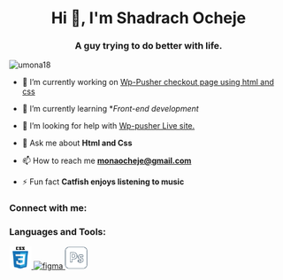 <h1 align="center">Hi 👋, I'm Shadrach Ocheje</h1>
<h3 align="center">A guy trying to do better with life.</h3>

<p align="left"> <img src="https://komarev.com/ghpvc/?username=umona18&label=Profile%20views&color=0e75b6&style=flat" alt="umona18" /> </p>

- 🔭 I’m currently working on [Wp-Pusher checkout page using html and css](https://github.com/umona18/wp-pusher)

- 🌱 I’m currently learning **Front-end development*

- 🤝 I’m looking for help with [Wp-pusher Live site.](https://umona18.github.io/wp-pusher/)

- 💬 Ask me about **Html and Css**

- 📫 How to reach me **monaocheje@gmail.com**

- ⚡ Fun fact **Catfish enjoys listening to music**

<h3 align="left">Connect with me:</h3>
<p align="left">
</p>

<h3 align="left">Languages and Tools:</h3>
<p align="left"> <a href="https://www.w3schools.com/css/" target="_blank" rel="noreferrer"> <img src="https://raw.githubusercontent.com/devicons/devicon/master/icons/css3/css3-original-wordmark.svg" alt="css3" width="40" height="40"/> </a> <a href="https://www.figma.com/" target="_blank" rel="noreferrer"> <img src="https://www.vectorlogo.zone/logos/figma/figma-icon.svg" alt="figma" width="40" height="40"/> </a> <a href="https://www.photoshop.com/en" target="_blank" rel="noreferrer"> <img src="https://raw.githubusercontent.com/devicons/devicon/master/icons/photoshop/photoshop-line.svg" alt="photoshop" width="40" height="40"/> </a> </p>
